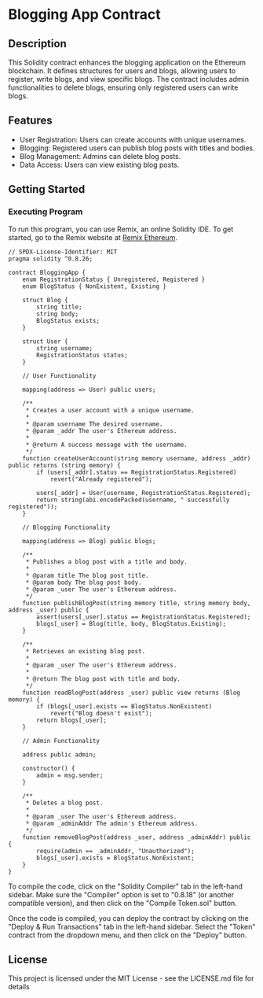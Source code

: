 # Blogging App Contract

## Description

This Solidity contract enhances the blogging application on the Ethereum blockchain. It defines structures for users and blogs, allowing users to register, write blogs, and view specific blogs. The contract includes admin functionalities to delete blogs, ensuring only registered users can write blogs.

## Features
 - User Registration: Users can create accounts with unique usernames.
 - Blogging: Registered users can publish blog posts with titles and bodies.
 - Blog Management: Admins can delete blog posts.
 - Data Access: Users can view existing blog posts.

## Getting Started

### Executing Program

To run this program, you can use Remix, an online Solidity IDE. To get started, go to the Remix website at [Remix Ethereum](https://remix.ethereum.org/).

```solidity
// SPDX-License-Identifier: MIT
pragma solidity ^0.8.26;

contract BloggingApp {
    enum RegistrationStatus { Unregistered, Registered }
    enum BlogStatus { NonExistent, Existing }

    struct Blog {
        string title;
        string body;
        BlogStatus exists;
    }

    struct User {
        string username;
        RegistrationStatus status;
    }

    // User Functionality

    mapping(address => User) public users;

    /**
     * Creates a user account with a unique username.
     * 
     * @param username The desired username.
     * @param _addr The user's Ethereum address.
     * 
     * @return A success message with the username.
     */
    function createUserAccount(string memory username, address _addr) public returns (string memory) {
        if (users[_addr].status == RegistrationStatus.Registered)
            revert("Already registered");

        users[_addr] = User(username, RegistrationStatus.Registered);
        return string(abi.encodePacked(username, " successfully registered"));
    }

    // Blogging Functionality

    mapping(address => Blog) public blogs;

    /**
     * Publishes a blog post with a title and body.
     * 
     * @param title The blog post title.
     * @param body The blog post body.
     * @param _user The user's Ethereum address.
     */
    function publishBlogPost(string memory title, string memory body, address _user) public {
        assert(users[_user].status == RegistrationStatus.Registered);
        blogs[_user] = Blog(title, body, BlogStatus.Existing);
    }

    /**
     * Retrieves an existing blog post.
     * 
     * @param _user The user's Ethereum address.
     * 
     * @return The blog post with title and body.
     */
    function readBlogPost(address _user) public view returns (Blog memory) {
        if (blogs[_user].exists == BlogStatus.NonExistent)
            revert("Blog doesn't exist");
        return blogs[_user];
    }

    // Admin Functionality

    address public admin;

    constructor() {
        admin = msg.sender;
    }

    /**
     * Deletes a blog post.
     * 
     * @param _user The user's Ethereum address.
     * @param _adminAddr The admin's Ethereum address.
     */
    function removeBlogPost(address _user, address _adminAddr) public {
        require(admin == _adminAddr, "Unauthorized");
        blogs[_user].exists = BlogStatus.NonExistent;
    }
}
```
To compile the code, click on the "Solidity Compiler" tab in the left-hand sidebar. Make sure the "Compiler" option is set to "0.8.18" (or another compatible version), and then click on the "Compile Token.sol" button.

Once the code is compiled, you can deploy the contract by clicking on the "Deploy & Run Transactions" tab in the left-hand sidebar. Select the "Token" contract from the dropdown menu, and then click on the "Deploy" button.

## License
This project is licensed under the MIT License - see the LICENSE.md file for details